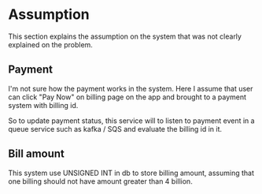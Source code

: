 # Assumption

This section explains the assumption on the system
that was not clearly explained on the problem.

## Payment

I'm not sure how the payment works in the system.
Here I assume that user can click "Pay Now" on billing page
on the app and brought to a payment system with billing id.

So to update payment status, this service will
to listen to payment event in a queue service such
as kafka / SQS and evaluate the billing id in it.

## Bill amount

This system use UNSIGNED INT in db to store billing amount,
assuming that one billing should not have amount greater
than 4 billion.
